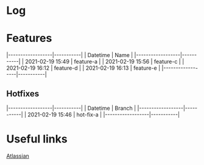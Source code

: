 # Log

# Features

|------------------|-----------|
| Datetime         | Name      |
|------------------|-----------|
| 2021-02-19 15:49 | feature-a |
| 2021-02-19 15:56 | feature-c |
| 2021-02-19 16:12 | feature-d |
| 2021-02-19 16:13 | feature-e |
|------------------|-----------|

## Hotfixes

|------------------|-----------|
| Datetime         | Branch    |
|------------------|-----------|
| 2021-02-19 15:46 | hot-fix-a |
|------------------|-----------|

# Useful links

[Atlassian](https://www.atlassian.com/git/tutorials/comparing-workflows/gitflow-workflow)
